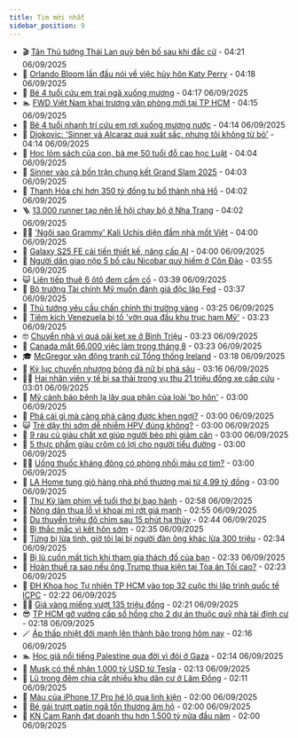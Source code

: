 ```yaml
---
title: Tim mới nhất
sidebar_position: 9
---
```


<!-- vnexpress-tin-moi-nhat:START -->
- 🎬 [Tân Thủ tướng Thái Lan quỳ bên bố sau khi đắc cử](https://vnexpress.net/tan-thu-tuong-thai-lan-quy-ben-bo-sau-khi-dac-cu-4935802.html) - 04:21 06/09/2025
- 🐎 [Orlando Bloom lần đầu nói về việc hủy hôn Katy Perry](https://vnexpress.net/orlando-bloom-lan-dau-noi-ve-viec-huy-hon-katy-perry-4935774.html) - 04:18 06/09/2025
- 🦍 [Bé 4 tuổi cứu em trai ngã xuống mương](https://vnexpress.net/be-4-tuoi-cuu-em-trai-nga-xuong-muong-4935807.html) - 04:17 06/09/2025
- 🏊 [FWD Việt Nam khai trương văn phòng mới tại TP HCM](https://vnexpress.net/fwd-viet-nam-khai-truong-van-phong-moi-tai-tp-hcm-4935815.html) - 04:15 06/09/2025
- 🎊 [Bé 4 tuổi nhanh trí cứu em rơi xuống mương nước](https://vnexpress.net/be-4-tuoi-nhanh-tri-cuu-em-roi-xuong-muong-nuoc-4935805.html) - 04:14 06/09/2025
- 🎃 [Djokovic: &#39;Sinner và Alcaraz quá xuất sắc, nhưng tôi không từ bỏ&#39;](https://vnexpress.net/djokovic-sinner-va-alcaraz-qua-xuat-sac-nhung-toi-khong-tu-bo-4935845.html) - 04:14 06/09/2025
- 🧰 [Học lỏm sách của con, bà mẹ 50 tuổi đỗ cao học Luật](https://vnexpress.net/hoc-lom-sach-cua-con-ba-me-50-tuoi-do-cao-hoc-luat-4935842.html) - 04:04 06/09/2025
- 🔭 [Sinner vào cả bốn trận chung kết Grand Slam 2025](https://vnexpress.net/sinner-vao-ca-bon-tran-chung-ket-grand-slam-2025-4935859.html) - 04:03 06/09/2025
- 🫶 [Thanh Hóa chi hơn 350 tỷ đồng tu bổ thành nhà Hồ](https://vnexpress.net/thanh-hoa-chi-hon-350-ty-dong-tu-bo-thanh-nha-ho-4935820.html) - 04:02 06/09/2025
- 🪜 [13.000 runner tạo nên lễ hội chạy bộ ở Nha Trang](https://vnexpress.net/13-000-runner-tao-nen-le-hoi-chay-bo-o-nha-trang-4935800.html) - 04:02 06/09/2025
- 👨‍🏫 [&#39;Ngôi sao Grammy&#39; Kali Uchis diện đầm nhà mốt Việt](https://vnexpress.net/ngoi-sao-grammy-kali-uchis-dien-dam-nha-mot-viet-4935772.html) - 04:00 06/09/2025
- 🎊 [Galaxy S25 FE cải tiến thiết kế, nâng cấp AI](https://vnexpress.net/galaxy-s25-fe-cai-tien-thiet-ke-nang-cap-ai-4935727.html) - 04:00 06/09/2025
- 🎊 [Người dân giao nộp 5 bồ câu Nicobar quý hiếm ở Côn Đảo](https://vnexpress.net/bo-cau-nicobar-4935804.html) - 03:55 06/09/2025
- 😺 [Liên tiếp thuê 6 ôtô đem cầm cố](https://vnexpress.net/lien-tiep-thue-6-oto-dem-cam-co-4935811.html) - 03:39 06/09/2025
- 🐘 [Bộ trưởng Tài chính Mỹ muốn đánh giá độc lập Fed](https://vnexpress.net/bo-truong-tai-chinh-my-muon-danh-gia-doc-lap-fed-4935789.html) - 03:37 06/09/2025
- 🌁 [Thủ tướng yêu cầu chấn chỉnh thị trường vàng](https://vnexpress.net/thu-tuong-yeu-cau-chan-chinh-thi-truong-vang-4935819.html) - 03:25 06/09/2025
- 🐲 [Tiêm kích Venezuela bị tố &#39;vờn qua đầu khu trục hạm Mỹ&#39;](https://vnexpress.net/tiem-kich-venezuela-bi-to-von-qua-dau-khu-truc-ham-my-4935763.html) - 03:23 06/09/2025
- 🤓 [Chuyển nhà vì quá oải kẹt xe ở Bình Triệu](https://vnexpress.net/chuyen-nha-vi-qua-oai-ket-xe-o-binh-trieu-4935796.html) - 03:23 06/09/2025
- 💪 [Canada mất 66.000 việc làm trong tháng 8](https://vnexpress.net/canada-mat-66-000-viec-lam-trong-thang-8-4935790.html) - 03:23 06/09/2025
- 🎓 [McGregor vận động tranh cử Tổng thống Ireland](https://vnexpress.net/mcgregor-van-dong-tranh-cu-tong-thong-ireland-4935788.html) - 03:18 06/09/2025
- 🫣 [Kỷ lục chuyển nhượng bóng đá nữ bị phá sâu](https://vnexpress.net/ky-luc-chuyen-nhuong-bong-da-nu-bi-pha-sau-4935810.html) - 03:16 06/09/2025
- 🧑‍💻 [Hai nhân viên y tế bị sa thải trong vụ thu 21 triệu đồng xe cấp cứu](https://vnexpress.net/hai-nhan-vien-y-te-bi-sa-thai-trong-vu-thu-21-trieu-dong-xe-cap-cuu-4935786.html) - 03:01 06/09/2025
- 🐲 [Mỹ cảnh báo bệnh lạ lây qua phân của loài &#39;bọ hôn&#39;](https://vnexpress.net/my-canh-bao-benh-la-lay-qua-phan-cua-loai-bo-hon-4935690.html) - 03:00 06/09/2025
- 🌝 [Phá cái gì mà càng phá càng được khen ngợi?](https://vnexpress.net/cau-do-tieng-viet-do-chu-day-la-chu-gi-pha-cai-gi-ma-cang-pha-cang-duoc-khen-ngoi-4934900.html) - 03:00 06/09/2025
- 😺 [Trẻ dậy thì sớm dễ nhiễm HPV đúng không?](https://vnexpress.net/tre-day-thi-som-de-nhiem-hpv-dung-khong-4935793.html) - 03:00 06/09/2025
- 🐎 [9 rau củ giàu chất xơ giúp người béo phì giảm cân](https://vnexpress.net/9-rau-cu-giau-chat-xo-giup-nguoi-beo-phi-giam-can-4935777.html) - 03:00 06/09/2025
- 🎡 [5 thực phẩm giàu crôm có lợi cho người tiểu đường](https://vnexpress.net/5-thuc-pham-giau-crom-co-loi-cho-nguoi-tieu-duong-4935750.html) - 03:00 06/09/2025
- 👨‍🏫 [Uống thuốc kháng đông có phòng nhồi máu cơ tim?](https://vnexpress.net/uong-thuoc-khang-dong-co-phong-nhoi-mau-co-tim-4935748.html) - 03:00 06/09/2025
- 🦆 [LA Home tung giỏ hàng nhà phố thương mại từ 4,99 tỷ đồng](https://vnexpress.net/la-home-tung-gio-hang-nha-pho-thuong-mai-tu-4-99-ty-dong-4935671.html) - 03:00 06/09/2025
- 🚦 [Thư Kỳ làm phim về tuổi thơ bị bạo hành](https://vnexpress.net/thu-ky-lam-phim-ve-tuoi-tho-bi-bao-hanh-4935411.html) - 02:58 06/09/2025
- 💫 [Nông dân thua lỗ vì khoai mì rớt giá mạnh](https://vnexpress.net/nong-dan-thua-lo-vi-khoai-mi-rot-gia-manh-4935565.html) - 02:55 06/09/2025
- 🎉 [Du thuyền triệu đô chìm sau 15 phút hạ thủy](https://vnexpress.net/du-thuyen-trieu-do-chim-sau-15-phut-ha-thuy-4935778.html) - 02:44 06/09/2025
- 🌋 [Bị thắc mắc vì kết hôn sớm](https://vnexpress.net/bi-thac-mac-vi-ket-hon-som-4935735.html) - 02:35 06/09/2025
- 🤖 [Từng bị lừa tình, giờ tôi lại bị người đàn ông khác lừa 300 triệu](https://vnexpress.net/tung-bi-lua-tinh-gio-toi-lai-bi-nguoi-dan-ong-khac-lua-300-trieu-4935709.html) - 02:34 06/09/2025
- 🦏 [Bị lũ cuốn mất tích khi tham gia thách đố của bạn](https://vnexpress.net/bi-lu-cuon-mat-tich-khi-tham-gia-thach-do-cua-ban-4935698.html) - 02:33 06/09/2025
- 🦩 [Hoàn thuế ra sao nếu ông Trump thua kiện tại Tòa án Tối cao?](https://vnexpress.net/hoan-thue-ra-sao-neu-ong-trump-thua-kien-tai-toa-an-toi-cao-4935633.html) - 02:23 06/09/2025
- 👺 [ĐH Khoa học Tự nhiên TP HCM vào top 32 cuộc thi lập trình quốc tế ICPC](https://vnexpress.net/dh-khoa-hoc-tu-nhien-tp-hcm-vao-top-32-cuoc-thi-lap-trinh-quoc-te-icpc-4935717.html) - 02:22 06/09/2025
- 🧑‍🏫 [Giá vàng miếng vượt 135 triệu đồng](https://vnexpress.net/gia-vang-hom-nay-vuot-135-trieu-dong-4935787.html) - 02:21 06/09/2025
- 😎 [TP HCM gỡ vướng cấp sổ hồng cho 2 dự án thuộc quỹ nhà tái định cư](https://vnexpress.net/tp-hcm-go-vuong-cap-so-hong-cho-2-du-an-thuoc-quy-nha-tai-dinh-cu-4935780.html) - 02:18 06/09/2025
- 🪄 [Áp thấp nhiệt đới mạnh lên thành bão trong hôm nay](https://vnexpress.net/ap-thap-nhiet-doi-o-bien-dong-nguy-co-manh-thanh-bao-4935782.html) - 02:16 06/09/2025
- 🏊 [Học giả nổi tiếng Palestine qua đời vì đói ở Gaza](https://vnexpress.net/hoc-gia-noi-tieng-palestine-qua-doi-vi-doi-o-gaza-4935765.html) - 02:14 06/09/2025
- 💃 [Musk có thể nhận 1.000 tỷ USD từ Tesla](https://vnexpress.net/musk-co-the-nhan-1-000-ty-usd-tu-tesla-4935783.html) - 02:13 06/09/2025
- 🦆 [Lũ trong đêm chia cắt nhiều khu dân cư ở Lâm Đồng](https://vnexpress.net/lu-trong-dem-chia-cat-nhieu-khu-dan-cu-o-lam-dong-4935773.html) - 02:11 06/09/2025
- 🎊 [Màu của iPhone 17 Pro hé lộ qua linh kiện](https://vnexpress.net/mau-cua-iphone-17-pro-he-lo-qua-linh-kien-4935732.html) - 02:00 06/09/2025
- 👺 [Bé gái trượt patin ngã tổn thương âm hộ](https://vnexpress.net/be-gai-truot-patin-nga-ton-thuong-am-ho-4935264.html) - 02:00 06/09/2025
- 🎡 [KN Cam Ranh đạt doanh thu hơn 1.500 tỷ nửa đầu năm](https://vnexpress.net/kn-cam-ranh-dat-doanh-thu-hon-1-500-ty-nua-dau-nam-4935771.html) - 02:00 06/09/2025<!-- vnexpress-tin-moi-nhat:END -->
